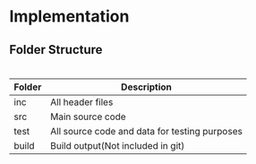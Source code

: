 # Implementation
## Folder Structure
#
|Folder| Description|
|---|---|
|inc| All header files|
|src| Main source code |
|test| All source code and data for testing purposes|
|build| Build output(Not included in git)|